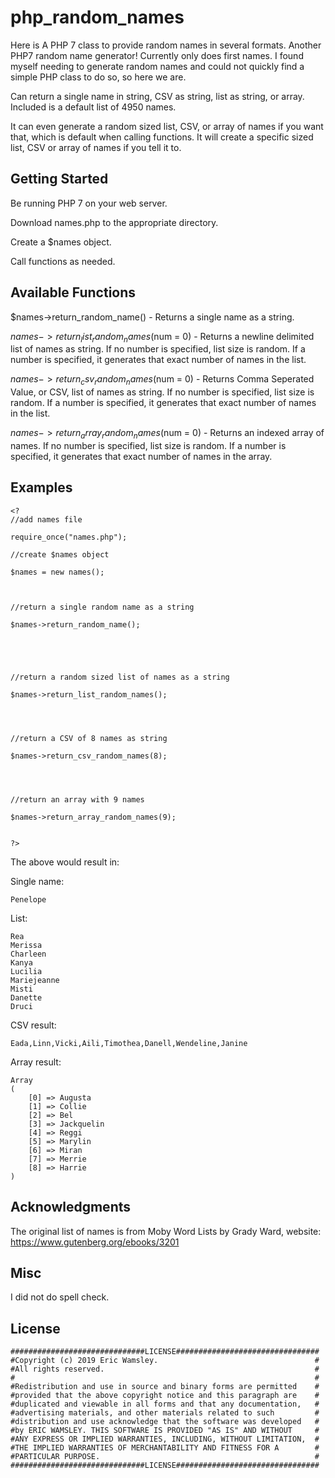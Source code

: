 # php_random_names
Here is A PHP 7 class to provide random names in several formats. Another PHP7 random name generator! Currently only does first names. I found myself needing to generate random names and could not quickly find a simple PHP class to do so, so here we are.

Can return a single name in string, CSV as string, list as string, or array. Included is a default list of 4950 names.

It can even generate a random sized list, CSV, or array of names if you want that, which is default when calling functions. It will create a specific sized list, CSV or array of names if you tell it to.

## Getting Started
Be running PHP 7 on your web server.

Download names.php to the appropriate directory.

Create a $names object.

Call functions as needed.


## Available Functions
$names->return_random_name() - Returns a single name as a string.

$names->return_list_random_names($num = 0) - Returns a newline delimited list of names as string. If no number is specified, list size is random. If a number is specified, it generates that exact number of names in the list.

$names->return_csv_random_names($num = 0) - Returns Comma Seperated Value, or CSV, list of names as string. If no number is specified, list size is random. If a number is specified, it generates that exact number of names in the list.

$names->return_array_random_names($num = 0) - Returns an indexed array of names. If no number is specified, list size is random. If a number is specified, it generates that exact number of names in the array.



## Examples

```
<?
//add names file

require_once("names.php");

//create $names object

$names = new names();



//return a single random name as a string

$names->return_random_name();





//return a random sized list of names as a string

$names->return_list_random_names();




//return a CSV of 8 names as string

$names->return_csv_random_names(8);




//return an array with 9 names

$names->return_array_random_names(9);


?>
```

The above would result in:

Single name:
```
Penelope
```

List:
```
Rea
Merissa
Charleen
Kanya
Lucilia
Mariejeanne
Misti
Danette
Druci
```

CSV result:
```
Eada,Linn,Vicki,Aili,Timothea,Danell,Wendeline,Janine
```

Array result:
```
Array
(
    [0] => Augusta
    [1] => Collie
    [2] => Bel
    [3] => Jackquelin
    [4] => Reggi
    [5] => Marylin
    [6] => Miran
    [7] => Merrie
    [8] => Harrie
)
```


## Acknowledgments
The original list of names is from Moby Word Lists by Grady Ward, website: https://www.gutenberg.org/ebooks/3201

## Misc
I did not do spell check.

## License
```
##############################LICENSE################################
#Copyright (c) 2019 Eric Wamsley.                                   #
#All rights reserved.                                               #
#                                                                   #
#Redistribution and use in source and binary forms are permitted    #
#provided that the above copyright notice and this paragraph are    #
#duplicated and viewable in all forms and that any documentation,   #
#advertising materials, and other materials related to such         #
#distribution and use acknowledge that the software was developed   #
#by ERIC WAMSLEY. THIS SOFTWARE IS PROVIDED "AS IS" AND WITHOUT     #
#ANY EXPRESS OR IMPLIED WARRANTIES, INCLUDING, WITHOUT LIMITATION,  #
#THE IMPLIED WARRANTIES OF MERCHANTABILITY AND FITNESS FOR A        #
#PARTICULAR PURPOSE.                                                #
##############################LICENSE################################
```
